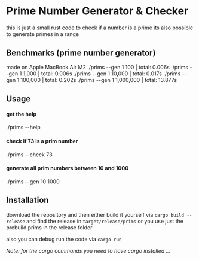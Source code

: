 # Prime Number Generator & Checker

this is just a small rust code to check if a number is a prime
its also possible to generate primes in a range

## Benchmarks (prime number generator)
made on Apple MacBook Air M2
./prims --gen 1 100             | total: 0.006s
./prims --gen 1 1,000           | total: 0.006s
./prims --gen 1 10,000          | total: 0.017s
./prims --gen 1 100,000         | total: 0.202s
./prims --gen 1 1,000,000       | total: 13.877s 

## Usage

#### get the help
./prims --help

#### check if 73 is a prim number
./prims --check 73

#### generate all prim numbers between 10 and 1000
./prims --gen 10 1000

## Installation
download the repository and then either build it yourself
via `cargo build --release` and find the release in `target/release/prims`
or you use just the prebuild prims in the release folder

also you can debug run the code via `cargo run`

*Note: for the cargo commands you need to have cargo installed ...*
